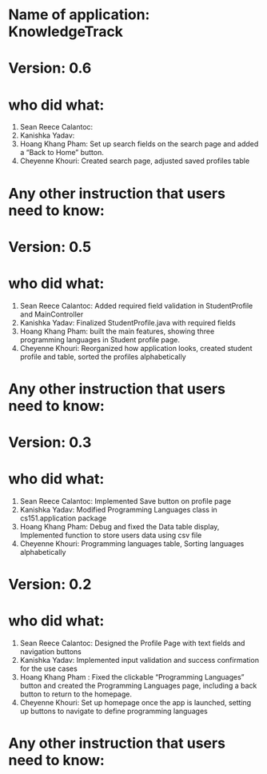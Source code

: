 # Name of application: KnowledgeTrack

# Version: 0.6

# who did what:
1. Sean Reece Calantoc: 
2. Kanishka Yadav: 
3. Hoang Khang Pham: Set up search fields on the search page and added a “Back to Home” button.
4. Cheyenne Khouri: Created search page, adjusted saved profiles table

# Any other instruction that users need to know:

# Version: 0.5

# who did what:
1. Sean Reece Calantoc: Added required field validation in StudentProfile and MainController
2. Kanishka Yadav: Finalized StudentProfile.java with required fields
3. Hoang Khang Pham: built the main features, showing three programming languages in Student profile page.
4. Cheyenne Khouri: Reorganized how application looks, created student profile and table, sorted the profiles alphabetically

# Any other instruction that users need to know:

# Version: 0.3

# who did what:
1. Sean Reece Calantoc: Implemented Save button on profile page
2. Kanishka Yadav: Modified Programming Languages class in cs151.application package
3. Hoang Khang Pham: Debug and fixed the Data table display, Implemented function to store users data using csv file
4. Cheyenne Khouri: Programming languages table, Sorting languages alphabetically

# Version: 0.2

# who did what:
1. Sean Reece Calantoc: Designed the Profile Page with text fields and navigation buttons
2. Kanishka Yadav: Implemented input validation and success confirmation for the use cases
3. Hoang Khang Pham : Fixed the clickable “Programming Languages” button and created the Programming Languages page, including a back button to return to the homepage.
4. Cheyenne Khouri: Set up homepage once the app is launched, setting up buttons to navigate to define programming languages

# Any other instruction that users need to know:



